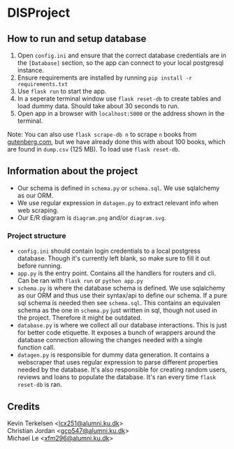 # DISProject
## How to run and setup database
1. Open ``config.ini`` and ensure that the correct database credentials are in the ``[Database]`` section, so the app can connect to your local postgresql instance.  
2. Ensure requirements are installed by running ``pip install -r requirements.txt``  
3. Use ``flask run`` to start the app.  
4. In a seperate terminal window use ``flask reset-db`` to create tables and load dummy data. Should take about 30 seconds to run.  
5. Open app in a browser with ``localhost:5000`` or the address shown in the terminal.  
  
Note: You can also use ``flask scrape-db n`` to scrape ``n`` books from [gutenberg.com](https://www.gutenberg.org/), but we have already done this with about 100 books, which are found in ``dump.csv`` (125 MB). To load use ``flask reset-db``.  


## Information about the project
- Our schema is defined in ``schema.py`` or ``schema.sql``. We use sqlalchemy as our ORM.  
- We use regular expression in ``datagen.py`` to extract relevant info when web scraping.   
- Our E/R diagram is ``diagram.png`` and/or ``diagram.svg``. 

### Project structure
- ``config.ini`` should contain login credentials to a local postgress database. Though it's currently left blank, so make sure to fill it out before running.   
- ``app.py`` is the entry point. Contains all the handlers for routers and cli. Can be ran with ``flask run`` or ``python app.py``  
- ``schema.py`` is where the database schema is defined. We use sqlalchemy as our ORM and thus use their syntax/api to define our schema. If a pure sql schema is needed then see ``schema.sql``. This contains an equivalen schema as the one in ``schema.py`` just written in sql, though not used in the project. Therefore it might be outdated.  
- ``database.py`` is where we collect all our database interactions. This is just for better code etiquette. It exposes a bunch of wrappers around the database connection allowing the changes needed with a single function call.
- ``datagen.py`` is responsible for dummy data generation. It contains a webscraper that uses regular expression to parse different properties needed by the database. It's also responsible for creating random users, reviews and loans to populate the database. It's ran every time ``flask reset-db`` is ran.  

## Credits
Kevin Terkelsen \<lcx251@alumni.ku.dk>  
Christian Jordan \<gcp547@alumni.ku.dk>  
Michael Le \<xfm296@alumni.ku.dk>  
